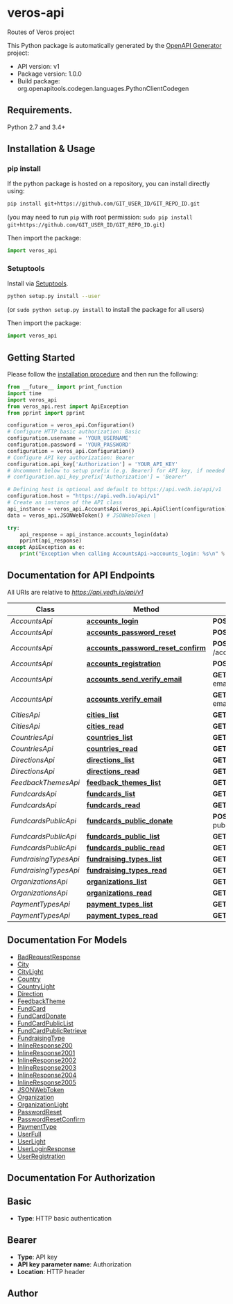 # veros-api
Routes of Veros project

This Python package is automatically generated by the [OpenAPI Generator](https://openapi-generator.tech) project:

- API version: v1
- Package version: 1.0.0
- Build package: org.openapitools.codegen.languages.PythonClientCodegen

## Requirements.

Python 2.7 and 3.4+

## Installation & Usage
### pip install

If the python package is hosted on a repository, you can install directly using:

```sh
pip install git+https://github.com/GIT_USER_ID/GIT_REPO_ID.git
```
(you may need to run `pip` with root permission: `sudo pip install git+https://github.com/GIT_USER_ID/GIT_REPO_ID.git`)

Then import the package:
```python
import veros_api 
```

### Setuptools

Install via [Setuptools](http://pypi.python.org/pypi/setuptools).

```sh
python setup.py install --user
```
(or `sudo python setup.py install` to install the package for all users)

Then import the package:
```python
import veros_api
```

## Getting Started

Please follow the [installation procedure](#installation--usage) and then run the following:

```python
from __future__ import print_function
import time
import veros_api
from veros_api.rest import ApiException
from pprint import pprint

configuration = veros_api.Configuration()
# Configure HTTP basic authorization: Basic
configuration.username = 'YOUR_USERNAME'
configuration.password = 'YOUR_PASSWORD'
configuration = veros_api.Configuration()
# Configure API key authorization: Bearer
configuration.api_key['Authorization'] = 'YOUR_API_KEY'
# Uncomment below to setup prefix (e.g. Bearer) for API key, if needed
# configuration.api_key_prefix['Authorization'] = 'Bearer'

# Defining host is optional and default to https://api.vedh.io/api/v1
configuration.host = "https://api.vedh.io/api/v1"
# Create an instance of the API class
api_instance = veros_api.AccountsApi(veros_api.ApiClient(configuration))
data = veros_api.JSONWebToken() # JSONWebToken | 

try:
    api_response = api_instance.accounts_login(data)
    pprint(api_response)
except ApiException as e:
    print("Exception when calling AccountsApi->accounts_login: %s\n" % e)

```

## Documentation for API Endpoints

All URIs are relative to *https://api.vedh.io/api/v1*

Class | Method | HTTP request | Description
------------ | ------------- | ------------- | -------------
*AccountsApi* | [**accounts_login**](docs/AccountsApi.md#accounts_login) | **POST** /accounts/login/ | 
*AccountsApi* | [**accounts_password_reset**](docs/AccountsApi.md#accounts_password_reset) | **POST** /accounts/password_reset/ | 
*AccountsApi* | [**accounts_password_reset_confirm**](docs/AccountsApi.md#accounts_password_reset_confirm) | **POST** /accounts/password_reset_confirm/ | 
*AccountsApi* | [**accounts_registration**](docs/AccountsApi.md#accounts_registration) | **POST** /accounts/registration/ | 
*AccountsApi* | [**accounts_send_verify_email**](docs/AccountsApi.md#accounts_send_verify_email) | **GET** /accounts/send-verify-email/{email}/ | 
*AccountsApi* | [**accounts_verify_email**](docs/AccountsApi.md#accounts_verify_email) | **GET** /accounts/{id}/verify-email/{key}/ | 
*CitiesApi* | [**cities_list**](docs/CitiesApi.md#cities_list) | **GET** /cities/ | 
*CitiesApi* | [**cities_read**](docs/CitiesApi.md#cities_read) | **GET** /cities/{id}/ | 
*CountriesApi* | [**countries_list**](docs/CountriesApi.md#countries_list) | **GET** /countries/ | 
*CountriesApi* | [**countries_read**](docs/CountriesApi.md#countries_read) | **GET** /countries/{id}/ | 
*DirectionsApi* | [**directions_list**](docs/DirectionsApi.md#directions_list) | **GET** /directions/ | 
*DirectionsApi* | [**directions_read**](docs/DirectionsApi.md#directions_read) | **GET** /directions/{id}/ | 
*FeedbackThemesApi* | [**feedback_themes_list**](docs/FeedbackThemesApi.md#feedback_themes_list) | **GET** /feedback-themes/ | 
*FundcardsApi* | [**fundcards_list**](docs/FundcardsApi.md#fundcards_list) | **GET** /fundcards/ | 
*FundcardsApi* | [**fundcards_read**](docs/FundcardsApi.md#fundcards_read) | **GET** /fundcards/{id}/ | 
*FundcardsPublicApi* | [**fundcards_public_donate**](docs/FundcardsPublicApi.md#fundcards_public_donate) | **POST** /fundcards-public/{id}/donate/ | 
*FundcardsPublicApi* | [**fundcards_public_list**](docs/FundcardsPublicApi.md#fundcards_public_list) | **GET** /fundcards-public/ | 
*FundcardsPublicApi* | [**fundcards_public_read**](docs/FundcardsPublicApi.md#fundcards_public_read) | **GET** /fundcards-public/{id}/ | 
*FundraisingTypesApi* | [**fundraising_types_list**](docs/FundraisingTypesApi.md#fundraising_types_list) | **GET** /fundraising-types/ | 
*FundraisingTypesApi* | [**fundraising_types_read**](docs/FundraisingTypesApi.md#fundraising_types_read) | **GET** /fundraising-types/{id}/ | 
*OrganizationsApi* | [**organizations_list**](docs/OrganizationsApi.md#organizations_list) | **GET** /organizations/ | 
*OrganizationsApi* | [**organizations_read**](docs/OrganizationsApi.md#organizations_read) | **GET** /organizations/{id}/ | 
*PaymentTypesApi* | [**payment_types_list**](docs/PaymentTypesApi.md#payment_types_list) | **GET** /payment-types/ | 
*PaymentTypesApi* | [**payment_types_read**](docs/PaymentTypesApi.md#payment_types_read) | **GET** /payment-types/{id}/ | 


## Documentation For Models

 - [BadRequestResponse](docs/BadRequestResponse.md)
 - [City](docs/City.md)
 - [CityLight](docs/CityLight.md)
 - [Country](docs/Country.md)
 - [CountryLight](docs/CountryLight.md)
 - [Direction](docs/Direction.md)
 - [FeedbackTheme](docs/FeedbackTheme.md)
 - [FundCard](docs/FundCard.md)
 - [FundCardDonate](docs/FundCardDonate.md)
 - [FundCardPublicList](docs/FundCardPublicList.md)
 - [FundCardPublicRetrieve](docs/FundCardPublicRetrieve.md)
 - [FundraisingType](docs/FundraisingType.md)
 - [InlineResponse200](docs/InlineResponse200.md)
 - [InlineResponse2001](docs/InlineResponse2001.md)
 - [InlineResponse2002](docs/InlineResponse2002.md)
 - [InlineResponse2003](docs/InlineResponse2003.md)
 - [InlineResponse2004](docs/InlineResponse2004.md)
 - [InlineResponse2005](docs/InlineResponse2005.md)
 - [JSONWebToken](docs/JSONWebToken.md)
 - [Organization](docs/Organization.md)
 - [OrganizationLight](docs/OrganizationLight.md)
 - [PasswordReset](docs/PasswordReset.md)
 - [PasswordResetConfirm](docs/PasswordResetConfirm.md)
 - [PaymentType](docs/PaymentType.md)
 - [UserFull](docs/UserFull.md)
 - [UserLight](docs/UserLight.md)
 - [UserLoginResponse](docs/UserLoginResponse.md)
 - [UserRegistration](docs/UserRegistration.md)


## Documentation For Authorization


## Basic

- **Type**: HTTP basic authentication


## Bearer

- **Type**: API key
- **API key parameter name**: Authorization
- **Location**: HTTP header


## Author




